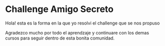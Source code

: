 <h1>Challenge Amigo Secreto</h1>
<p>Hola! esta es la forma en la que yo resolvi el challenge que se nos propuso</p>
<p>Agradezco mucho por todo el aprendzaje y continuare con los demas cursos para seguir dentro de esta bonita comunidad.</p>
